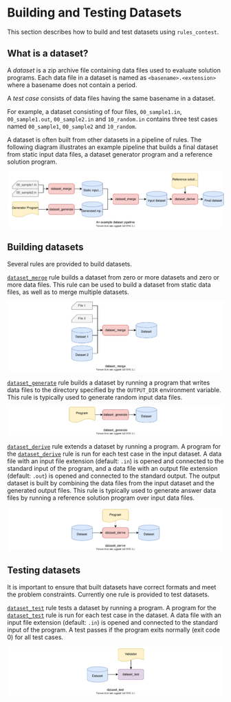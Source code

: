 # Building and Testing Datasets

This section describes how to build and test datasets using `rules_contest`.

## What is a dataset?

A *dataset* is a zip archive file containing data files used to evaluate
solution programs. Each data file in a dataset is named as
`<basename>.<extension>` where a basename does not contain a period.

A *test case* consists of data files having the same basename in a dataset.

For example, a dataset consisting of four files, `00_sample1.in`,
`00_sample1.out`, `00_sample2.in` and `10_random.in` contains three test cases
named `00_sample1`, `00_sample2` and `10_random`.

A dataset is often built from other datasets in a pipeline of rules. The
following diagram illustrates an example pipeline that builds a final dataset
from static input data files, a dataset generator program and a reference
solution program.

![Dataset Pipeline](../images/dataset_pipeline.svg)

## Building datasets

Several rules are provided to build datasets.

[`dataset_merge`] rule builds a dataset from zero or more datasets and zero or
more data files. This rule can be used to build a dataset from static data
files, as well as to merge multiple datasets.

![dataset_merge](../images/dataset_merge.svg)

[`dataset_generate`] rule builds a dataset by running a program that writes data
files to the directory specified by the `OUTPUT_DIR` environment variable.
This rule is typically used to generate random input data files.

![dataset_generate](../images/dataset_generate.svg)

[`dataset_derive`] rule extends a dataset by running a program. A program for
the [`dataset_derive`] rule is run for each test case in the input dataset.
A data file with an input file extension (default: `.in`) is opened and
connected to the standard input of the program, and a data file with an output
file extension (default: `.out`) is opened and connected to the standard output.
The output dataset is built by combining the data files from the input dataset
and the generated output files. This rule is typically used to generate answer
data files by running a reference solution program over input data files.

![dataset_derive](../images/dataset_derive.svg)

[`dataset_merge`]: ../api/rules.html#dataset-merge
[`dataset_generate`]: ../api/rules.html#dataset-generate
[`dataset_derive`]: ../api/rules.html#dataset-derive

## Testing datasets

It is important to ensure that built datasets have correct formats and meet
the problem constraints. Currently one rule is provided to test datasets.

[`dataset_test`] rule tests a dataset by running a program. A program for
the [`dataset_test`] rule is run for each test case in the dataset. A data file
with an input file extension (default: `.in`) is opened and connected to the
standard input of the program. A test passes if the program exits normally
(exit code 0) for all test cases.

![dataset_test](../images/dataset_test.svg)

[`dataset_test`]: ../api/rules.html#dataset-test
